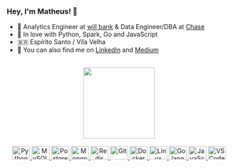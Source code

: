 ### Hey, I'm Matheus! 👋

- :key: Analytics Engineer at [will bank](https://github.com/will-bank?view_as=public) & Data Engineer/DBA at [Chase](https://github.com/chase-team)
- :seedling: In love with Python, Spark, Go and JavaScript
- :brazil: Espírito Santo / Vila Velha
- :handshake: You can also find me on [LinkedIn](https://www.linkedin.com/in/matheus-bragança-300145166) and [Medium](https://medium.com/@matbragan)

<br>

<div align="center">
  <a href="https://github.com/matbragan">
  <img height="160em" src="https://github-readme-stats.vercel.app/api/top-langs/?username=matbragan&layout=compact&theme=dark&count_private=true"
</div>
<br><br>
<div align="center">
  <img alt="Python" height="30" width="40" src="https://cdn.jsdelivr.net/gh/devicons/devicon/icons/python/python-original.svg">
  <img alt="MySQL" height="30" width="40" src="https://cdn.jsdelivr.net/gh/devicons/devicon/icons/mysql/mysql-original.svg">
  <img alt="Postgres" height="30" width="40" src="https://cdn.jsdelivr.net/gh/devicons/devicon/icons/postgresql/postgresql-original.svg">
  <img alt="MongoDB" height="30" width="40" src="https://cdn.jsdelivr.net/gh/devicons/devicon/icons/mongodb/mongodb-original.svg">
  <img alt="Redis" height="30" width="40" src="https://cdn.jsdelivr.net/gh/devicons/devicon/icons/redis/redis-original.svg">
  <img alt="Git" height="30" width="40" src="https://cdn.jsdelivr.net/gh/devicons/devicon/icons/git/git-original.svg">
  <img alt="Docker" height="30" width="40" src="https://cdn.jsdelivr.net/gh/devicons/devicon/icons/docker/docker-plain-wordmark.svg">
  <img alt="Linux" height="30" width="40" src="https://cdn.jsdelivr.net/gh/devicons/devicon/icons/linux/linux-original.svg">
  <img alt="Golang" height="30" width="40" src="https://cdn.jsdelivr.net/gh/devicons/devicon/icons/go/go-original.svg">        
  <img alt="JavaScript" height="30" width="40" src="https://cdn.jsdelivr.net/gh/devicons/devicon/icons/javascript/javascript-plain.svg">
  <img alt="VSCode" height="30" width="40" src="https://cdn.jsdelivr.net/gh/devicons/devicon/icons/vscode/vscode-original.svg"> 
</div> 
